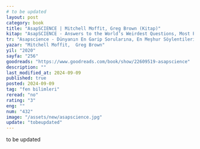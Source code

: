 ```yaml
---
# to be updated
layout: post
category: book
title: "AsapSCIENCE | Mitchell Moffit, Greg Brown (Kitap)"
kitap: "AsapSCIENCE - Answers to the World’s Weirdest Questions, Most Persistent Rumors & Unexplained Phenomena"
tr: "Asapscience - Dünyanın En Garip Sorularına, En Meşhur Söylentilerine ve Açıklanmamış Olaylarına Cevaplar "
yazar: "Mitchell Moffit,  Greg Brown"
yil: "2020"
sayfa: "256"
goodreads: "https://www.goodreads.com/book/show/22609519-asapscience"
description: ""
last_modified_at: 2024-09-09
published: true
posted: 2024-09-09
tag: "fen bilimleri"
reread: "no"
rating: "3"
eng: ""
num: "432"
image: "/assets/new/asapscience.jpg"
update: "tobeupdated"
---
```


to be updated
